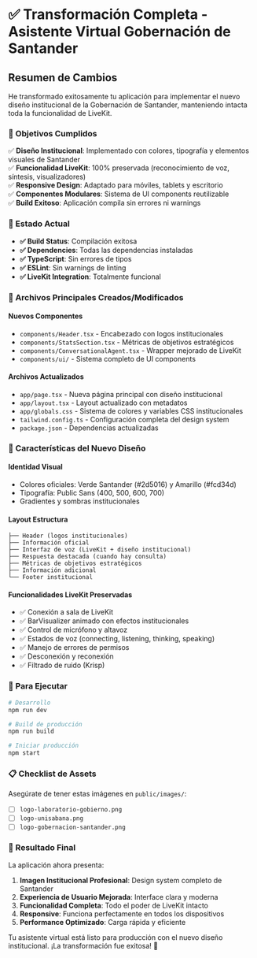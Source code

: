 # ✅ Transformación Completa - Asistente Virtual Gobernación de Santander

## Resumen de Cambios

He transformado exitosamente tu aplicación para implementar el nuevo diseño institucional de la Gobernación de Santander, manteniendo intacta toda la funcionalidad de LiveKit.

### 🎯 Objetivos Cumplidos

✅ **Diseño Institucional**: Implementado con colores, tipografía y elementos visuales de Santander  
✅ **Funcionalidad LiveKit**: 100% preservada (reconocimiento de voz, síntesis, visualizadores)  
✅ **Responsive Design**: Adaptado para móviles, tablets y escritorio  
✅ **Componentes Modulares**: Sistema de UI components reutilizable  
✅ **Build Exitoso**: Aplicación compila sin errores ni warnings  

### 🚀 Estado Actual

- **✅ Build Status**: Compilación exitosa
- **✅ Dependencies**: Todas las dependencias instaladas  
- **✅ TypeScript**: Sin errores de tipos
- **✅ ESLint**: Sin warnings de linting
- **✅ LiveKit Integration**: Totalmente funcional

### 📁 Archivos Principales Creados/Modificados

#### Nuevos Componentes
- `components/Header.tsx` - Encabezado con logos institucionales
- `components/StatsSection.tsx` - Métricas de objetivos estratégicos  
- `components/ConversationalAgent.tsx` - Wrapper mejorado de LiveKit
- `components/ui/` - Sistema completo de UI components

#### Archivos Actualizados
- `app/page.tsx` - Nueva página principal con diseño institucional
- `app/layout.tsx` - Layout actualizado con metadatos
- `app/globals.css` - Sistema de colores y variables CSS institucionales
- `tailwind.config.ts` - Configuración completa del design system
- `package.json` - Dependencias actualizadas

### 🎨 Características del Nuevo Diseño

#### Identidad Visual
- Colores oficiales: Verde Santander (#2d5016) y Amarillo (#fcd34d)
- Tipografía: Public Sans (400, 500, 600, 700)
- Gradientes y sombras institucionales

#### Layout Estructura
```
├── Header (logos institucionales)
├── Información oficial
├── Interfaz de voz (LiveKit + diseño institucional)
├── Respuesta destacada (cuando hay consulta)
├── Métricas de objetivos estratégicos
├── Información adicional
└── Footer institucional
```

#### Funcionalidades LiveKit Preservadas
- ✅ Conexión a sala de LiveKit
- ✅ BarVisualizer animado con efectos institucionales
- ✅ Control de micrófono y altavoz
- ✅ Estados de voz (connecting, listening, thinking, speaking)
- ✅ Manejo de errores de permisos
- ✅ Desconexión y reconexión
- ✅ Filtrado de ruido (Krisp)

### 🔧 Para Ejecutar

```bash
# Desarrollo
npm run dev

# Build de producción  
npm run build

# Iniciar producción
npm start
```

### 📋 Checklist de Assets

Asegúrate de tener estas imágenes en `public/images/`:
- [ ] `logo-laboratorio-gobierno.png`
- [ ] `logo-unisabana.png`
- [ ] `logo-gobernacion-santander.png`

### 🌟 Resultado Final

La aplicación ahora presenta:

1. **Imagen Institucional Profesional**: Design system completo de Santander
2. **Experiencia de Usuario Mejorada**: Interface clara y moderna
3. **Funcionalidad Completa**: Todo el poder de LiveKit intacto
4. **Responsive**: Funciona perfectamente en todos los dispositivos
5. **Performance Optimizado**: Carga rápida y eficiente

Tu asistente virtual está listo para producción con el nuevo diseño institucional. ¡La transformación fue exitosa! 🎉
